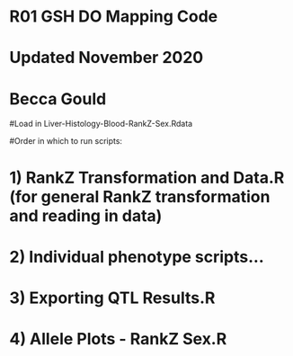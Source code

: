 # R01 GSH DO Mapping Code 
# Updated November 2020
# Becca Gould 


#Load in Liver-Histology-Blood-RankZ-Sex.Rdata

#Order in which to run scripts:

# 1) RankZ Transformation and Data.R (for general RankZ transformation and reading in data)
# 2) Individual phenotype scripts...
# 3) Exporting QTL Results.R
# 4) Allele Plots - RankZ Sex.R


